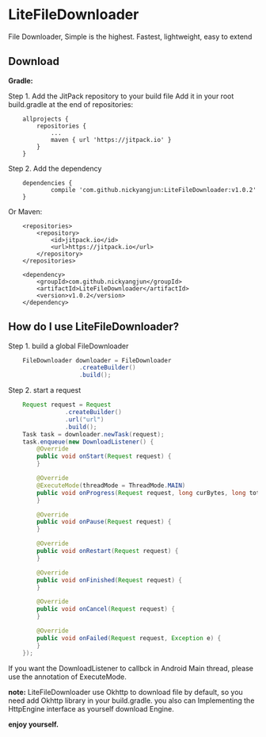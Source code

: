 # LiteFileDownloader
File Downloader,  Simple is the highest. Fastest, lightweight, easy to extend

## Download

**Gradle:**

Step 1. Add the JitPack repository to your build file Add it in your root build.gradle at the end of repositories:
```
    allprojects {
        repositories {
            ...
            maven { url 'https://jitpack.io' }
        }
    }
```

Step 2. Add the dependency
```
    dependencies {
            compile 'com.github.nickyangjun:LiteFileDownloader:v1.0.2'
    }
```

Or Maven:
```
    <repositories>
        <repository>
            <id>jitpack.io</id>
            <url>https://jitpack.io</url>
        </repository>
    </repositories>

    <dependency>
        <groupId>com.github.nickyangjun</groupId>
        <artifactId>LiteFileDownloader</artifactId>
        <version>v1.0.2</version>
    </dependency>
```

## How do I use LiteFileDownloader?

Step 1. build a global FileDownloader
```java
    FileDownloader downloader = FileDownloader
                    .createBuilder()
                    .build();

```

Step 2. start a request
```java
    Request request = Request
                .createBuilder()
                .url("url")
                .build();
    Task task = downloader.newTask(request);
    task.enqueue(new DownloadListener() {
        @Override
        public void onStart(Request request) {
        }

        @Override
        @ExecuteMode(threadMode = ThreadMode.MAIN)
        public void onProgress(Request request, long curBytes, long totalBytes){
        }

        @Override
        public void onPause(Request request) {
        }

        @Override
        public void onRestart(Request request) {
        }

        @Override
        public void onFinished(Request request) {
        }

        @Override
        public void onCancel(Request request) {
        }

        @Override
        public void onFailed(Request request, Exception e) {
        }
    });
```

If you want the DownloadListener to callbck in Android Main thread, please use the annotation of ExecuteMode.

**note:** LiteFileDownloader use Okhttp to download file by default, so you need add Okhttp library in your build.gradle. you also can Implementing the HttpEngine interface as yourself download Engine.

**enjoy yourself.**
